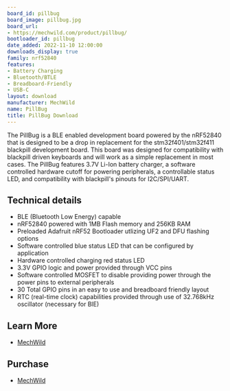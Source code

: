 ```yaml
---
board_id: pillbug
board_image: pillbug.jpg
board_url:
- https://mechwild.com/product/pillbug/
bootloader_id: pillbug
date_added: 2022-11-10 12:00:00
downloads_display: true
family: nrf52840
features:
- Battery Charging
- Bluetooth/BTLE
- Breadboard-Friendly
- USB-C
layout: download
manufacturer: MechWild
name: PillBug
title: PillBug Download
---
```


The PillBug is a BLE enabled development board powered by the nRF52840 that is designed to be a drop in replacement for the stm32f401/stm32f411 blackpill development board. This board was designed for compatibility with blackpill driven keyboards and will work as a simple replacement in most cases. The PillBug features 3.7V Li-Ion battery charger, a software controlled hardware cutoff for powering peripherals, a controllable status LED, and compatibility with blackpill's pinouts for I2C/SPI/UART.

## Technical details

* BLE (Bluetooth Low Energy) capable
* nRF52840 powered with 1MB Flash memory and 256KB RAM
* Preloaded Adafruit nRF52 Bootloader utlizing UF2 and DFU flashing options
* Software controlled blue status LED that can be configured by application
* Hardware controlled charging red status LED
* 3.3V GPIO logic and power provided through VCC pins
* Software controlled MOSFET to disable providing power through the power pins to external peripherals
* 30 Total GPIO pins in an easy to use and breadboard friendly layout
* RTC (real-time clock) capabilities provided through use of 32.768kHz oscillator (necessary for BlE)

## Learn More

* [MechWild](https://mechwild.com/product/pillbug/)

## Purchase

* [MechWild](https://mechwild.com/product/pillbug/)
